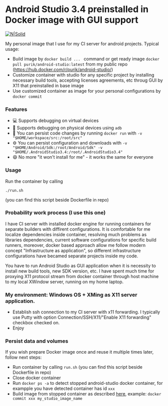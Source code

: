 # Android Studio 3.4 preinstalled in Docker image with GUI support

[![N|Solid](https://www.docker.com/sites/default/files/vertical_large.png)](https://hub.docker.com/r/purik/android-studio/)

My personal image that I use for my CI server for android projects. 
Typical usage:
  - Build image by  ```docker build ... ``` command or get ready image ```docker pull purik/android-studio:latest``` from my public repo (https://hub.docker.com/r/purik/android-studio/)
  - Customize container with studio for any specific project by installing necessary build tools, accepting licenses agreements, etc  throug GUI by X11 that preinstalled in base image
  - Use customized container as image for your personal configurations by ```docker commit```

### Features

- :computer: Supports debugging on virtual devices
- :iphone: Supports debugging on physical devices using `adb`
- :floppy_disk: You can persist code changes by running `docker run` with `-v "$HOME/workspace/src:/root/src"`
- :gear: You can persist configuration and downloads with `-v "$HOME/Android/Sdk:/root/Android/Sdk" -v "$HOME/.AndroidStudio3.4:/root/.AndroidStudio3.4"`
- :smile: No more "it won't install for me" - it works the same for everyone

### Usage
Run the container by calling 

```
./run.sh
``` 

(you can find this script beside Dockerfile in repo)

### Probability work process (I use this one)
I have CI server with installed docker engine for running containers for separate builders with diffirent configurations. It is comfortable for me localize dependencies inside container, resolving much problems as libraries dependencies, current software configurations for specific build runners, moreover, docker based approach allow me follow modern concept "Infrastructure as application", so different infrastructure configurations have becamed separate projects inside my code. 
  
You have to run Android Studio as GUI application when it is necessity to install new build tools, new SDK version, etc. I have spent much time for proxying X11 protocol stream from docker container through host machine to my local XWindow server, running on my home laptop. 

### My environment: Windows OS + XMing as X11 server application. 
- Establish ssh connection to my CI server with x11 forwarding. I typically use Putty with option Connection/SSH/X11/"Enable X11 forwarding" checkbox checked on.
- Enjoy 

### Persist data and volumes
If you wish prepare Docker image once and reuse it multiple times later, follow next steps:
 - Run container by calling ```run.sh``` (you can find this script beside Dockerfile in repo)
 - Close docker container
 - Run ```docker ps -a``` to detect stopped android-studio docker container, for exampple you have detected container has id ```xxx```
 - Build image from stopped container as described [here](https://docs.docker.com/engine/reference/commandline/commit/), example: ```docker commit xxx my_studio_image_name``` 
